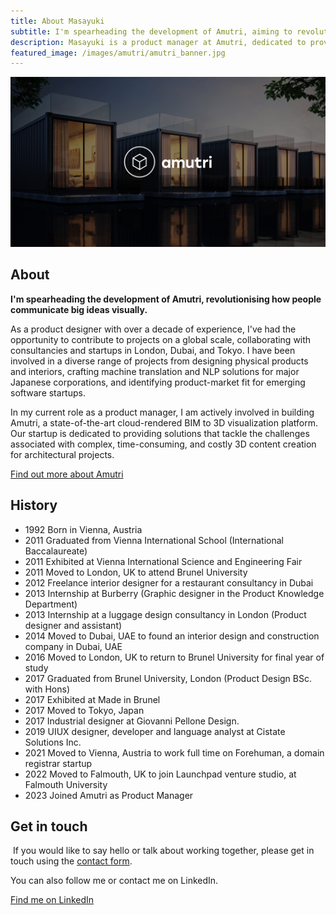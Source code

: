 ```yaml
---
title: About Masayuki
subtitle: I'm spearheading the development of Amutri, aiming to revolutionise the way people communicate big ideas visually.
description: Masayuki is a product manager at Amutri, dedicated to providing solutions that tackle the challenges associated with complex, time-consuming, and costly 3D content creation for architectural projects.
featured_image: /images/amutri/amutri_banner.jpg
---
```


<div class="banner"><img src="/images/amutri/amutri_banner.jpg" class="banner_img"></div>

## About

**I'm spearheading the development of Amutri, revolutionising how people communicate big ideas visually.**

As a product designer with over a decade of experience, I've had the opportunity to contribute to projects on a global scale, collaborating with consultancies and startups in London, Dubai, and Tokyo. I have been involved in a diverse range of projects from designing physical products and interiors, crafting machine translation and NLP solutions for major Japanese corporations, and identifying product-market fit for emerging software startups.

In my current role as a product manager, I am actively involved in building Amutri, a state-of-the-art cloud-rendered BIM to 3D visualization platform. Our startup is dedicated to providing solutions that tackle the challenges associated with complex, time-consuming, and costly 3D content creation for architectural projects.

<a href="https://www.amutri.com/" class="button button--large">Find out more about Amutri</a>

## History

* 1992 Born in Vienna, Austria
* 2011 Graduated from Vienna International School (International Baccalaureate)
* 2011 Exhibited at Vienna International Science and Engineering Fair
* 2011 Moved to London, UK to attend Brunel University
* 2012 Freelance interior designer for a restaurant consultancy in Dubai
* 2013 Internship at Burberry (Graphic designer in the Product Knowledge Department)
* 2013 Internship at a luggage design consultancy in London (Product designer and assistant)
* 2014 Moved to Dubai, UAE to found an interior design and construction company in Dubai, UAE
* 2016 Moved to London, UK to return to Brunel University for final year of study
* 2017 Graduated from Brunel University, London (Product Design BSc. with Hons)
* 2017 Exhibited at Made in Brunel
* 2017 Moved to Tokyo, Japan
* 2017 Industrial designer at Giovanni Pellone Design.
* 2019 UIUX designer, developer and language analyst at Cistate Solutions Inc.
* 2021 Moved to Vienna, Austria to work full time on Forehuman, a domain registrar startup
* 2022 Moved to Falmouth, UK to join Launchpad venture studio, at Falmouth University
* 2023 Joined Amutri as Product Manager

## Get in touch
​
If you would like to say hello or talk about working together, please get in touch using the [contact form](/contact).

You can also follow me or contact me on LinkedIn.

<a href="https://www.linkedin.com/in/mkishi" class="button button--large">Find me on LinkedIn</a>